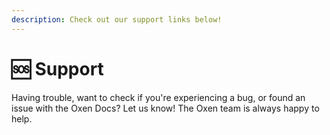```yaml
---
description: Check out our support links below!
---
```


# 🆘 Support

Having trouble, want to check if you're experiencing a bug, or found an issue with the Oxen Docs? Let us know! The Oxen team is always happy to help.

